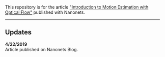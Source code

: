 This repository is for the article ["Introduction to Motion Estimation with Optical Flow"](https://blog.nanonets.com/p/122e2415-d71b-44e4-aae5-d11de586bd1c/#dl) published with Nanonets.

---

## Updates

**4/22/2019**</br>
Article published on Nanonets Blog.
